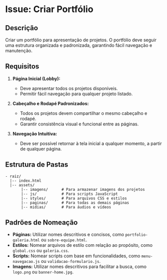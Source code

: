 # Issue: Criar Portfólio

## Descrição
Criar um portfólio para apresentação de projetos. O portfólio deve seguir uma estrutura organizada e padronizada, garantindo fácil navegação e manutenção.

## Requisitos
1. **Página Inicial (Lobby):**
   - Deve apresentar todos os projetos disponíveis.
   - Permitir fácil navegação para qualquer projeto listado.

2. **Cabeçalho e Rodapé Padronizados:**
   - Todos os projetos devem compartilhar o mesmo cabeçalho e rodapé.
   - Garantir consistência visual e funcional entre as páginas.

3. **Navegação Intuitiva:**
   - Deve ser possível retornar à tela inicial a qualquer momento, a partir de qualquer página.

## Estrutura de Pastas
```
- raiz/
  |-- index.html
  |-- assets/
       |-- imagens/      # Para armazenar imagens dos projetos
       |-- js/           # Para scripts JavaScript
       |-- styles/       # Para arquivos CSS e estilos
       |-- paginas/      # Para todas as demais páginas
       |-- midias/       # Para áudios e vídeos
```

## Padrões de Nomeação
- **Páginas:** Utilizar nomes descritivos e concisos, como `portfolio-galeria.html` ou `sobre-equipe.html`.
- **Estilos:** Nomear arquivos de estilo com relação ao propósito, como `global.css` ou `galeria.css`.
- **Scripts:** Nomear scripts com base em funcionalidades, como `menu-navegacao.js` ou `validacao-formulario.js`.
- **Imagens:** Utilizar nomes descritivos para facilitar a busca, como `logo.png` ou `banner-home.jpg`.

